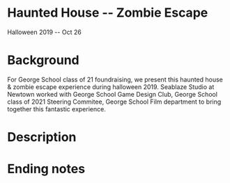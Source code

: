 # Haunted House -- Zombie Escape
Halloween 2019 -- Oct 26

# Background
For George School class of 21 foundraising, we present this haunted house & zombie escape experience during halloween 2019. Seablaze Studio at Newtown worked with George School Game Design Club, George School class of 2021 Steering Commitee, George School Film department to bring together this fantastic experience.

# Description



# Ending notes
